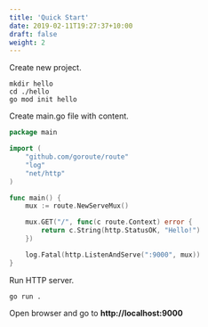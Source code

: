 ```yaml
---
title: 'Quick Start'
date: 2019-02-11T19:27:37+10:00
draft: false
weight: 2
---
```


Create new project.

```
mkdir hello
cd ./hello
go mod init hello
```

Create main.go file with content.

```go
package main

import (
	"github.com/goroute/route"
	"log"
	"net/http"
)

func main() {
	mux := route.NewServeMux()

	mux.GET("/", func(c route.Context) error {
		return c.String(http.StatusOK, "Hello!")
	})

	log.Fatal(http.ListenAndServe(":9000", mux))
}
```

Run HTTP server.

```
go run .
```

Open browser and go to <b>http://localhost:9000</b>